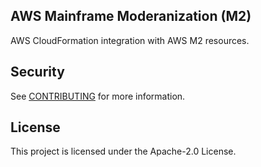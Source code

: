 ## AWS Mainframe Moderanization (M2)

AWS CloudFormation integration with AWS M2 resources.

## Security

See [CONTRIBUTING](CONTRIBUTING.md#security-issue-notifications) for more information.

## License

This project is licensed under the Apache-2.0 License.

